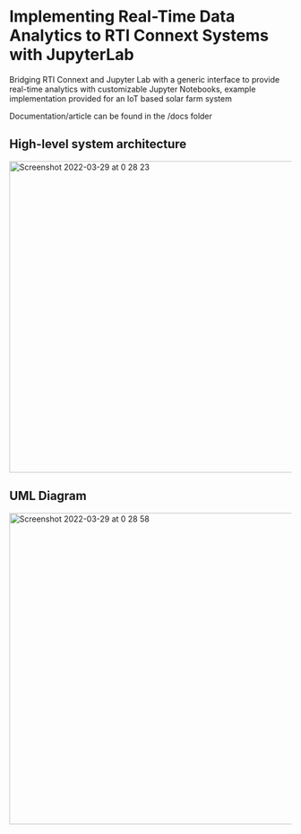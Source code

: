 # Implementing Real-Time Data Analytics to RTI Connext Systems with JupyterLab

Bridging RTI Connext and Jupyter Lab with a generic interface to provide real-time analytics with customizable Jupyter Notebooks, example implementation provided for an IoT based solar farm system

Documentation/article can be found in the /docs folder

## High-level system architecture

<img width="555" alt="Screenshot 2022-03-29 at 0 28 23" src="https://user-images.githubusercontent.com/27449756/160497555-3e6bcd17-cafb-4c8c-aff6-a50cdb2d6e5f.png">

## UML Diagram

<img width="555" alt="Screenshot 2022-03-29 at 0 28 58" src="https://user-images.githubusercontent.com/27449756/160497608-731084e5-223d-4e8c-a1da-e6aa998d3bca.png">
